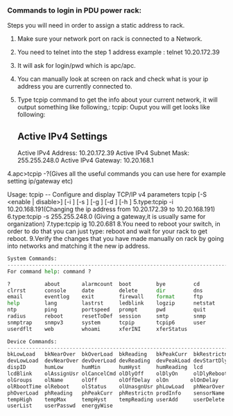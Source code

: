 ###  Commands to login in PDU power rack:
Steps you will need in order to assign a static address to rack.
1. Make sure your network port on rack is connected to a Network.
2. You need to telnet into the step 1 address example : telnet 10.20.172.39
3. It will ask for login/pwd which is apc/apc.
3. You can manually look at screen on rack and check what is your ip address you are currently connected to.
4. Type tcpip command to get the info about your current network, it will output something like following,:
    tcpip:
    Ouput you will get looks like following:


   Active IPv4 Settings
   --------------------
   Active IPv4 Address:          10.20.172.39
   Active IPv4 Subnet Mask:      255.255.248.0
   Active IPv4 Gateway:          10.20.168.1
   
4.apc>tcpip -?(Gives all the useful commands you can use here for example setting ip/gateway etc)

Usage: tcpip  -- Configure and display TCP/IP v4 parameters
    tcpip [-S <enable | disable>]
          [-i <ipv4 address>]
          [-s <subnet mask>]
          [-g <gateway>]
          [-d <domain name>]
          [-h <host name>]
5.type:tcpip -i 10.20.168.191(Changing the ip address from 10.20.172.39 to 10.20.168.191)
6.type:tcpip -s 255.255.248.0  (Giving a gateway,it is usually same for organization)
7.type:tcpip ig  10.20.681
8.You need to reboot your switch, in order to do that you can just type: reboot and wait for your rack to get reboot.
9.Verify the changes that you have made manually on rack by going into networks and matching it the new ip address.
    
    


```python
System Commands:
---------------------------------------------------------------------------
For command help: command ?

?           about       alarmcount  boot        bye         cd
clrrst      console     date        delete      dir         dns
email       eventlog    exit        firewall    format      ftp
help        lang        lastrst     ledblink    logzip      netstat
ntp         ping        portspeed   prompt      pwd         quit
radius      reboot      resetToDef  session     smtp        snmp
snmptrap    snmpv3      system      tcpip       tcpip6      user
userdflt    web         whoami      xferINI     xferStatus

Device Commands:
---------------------------------------------------------------------------
bkLowLoad   bkNearOver  bkOverLoad  bkReading   bkPeakCurr  bkRestrictn
devLowLoad  devNearOver devOverLoad devReading  devPeakLoad devStartDly
dispID      humLow      humMin      humHyst     humReading  lcd
lcdBlink    olAssignUsr olCancelCmd olDlyOff    olDlyOn     olDlyReboot
olGroups    olName      olOff       olOffDelay  olOn       olOnDelay
olRbootTime olReboot    olStatus    olUnasgnUsr phLowLoad   phNearOver
phOverLoad  phReading   phPeakCurr  phRestrictn prodInfo    sensorName
tempHigh    tempMax     tempHyst    tempReading userAdd     userDelete
userList    userPasswd  energyWise
```
